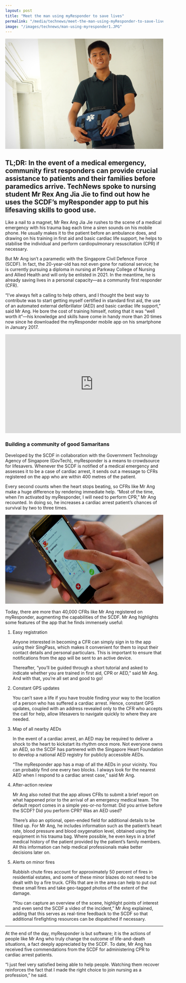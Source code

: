 ```yaml
---
layout: post
title: "Meet the man using myResponder to save lives"
permalink: "/media/technews/meet-the-man-using-myResponder-to-save-lives"
image: "/images/technews/man-using-myresponder1.JPG"
---
```

     
![meet the man using myResponder to save lives](/images/technews/man-using-myresponder1.JPG)

TL;DR: In the event of a medical emergency, community first responders can provide crucial assistance to patients and their families before paramedics arrive. TechNews spoke to nursing student Mr Rex Ang Jia Jie to find out how he uses the SCDF’s myResponder app to put his lifesaving skills to good use.
---
 
Like a nail to a magnet, Mr Rex Ang Jia Jie rushes to the scene of a medical emergency with his trauma bag each time a siren sounds on his mobile phone. He usually makes it to the patient before an ambulance does, and drawing on his training in first aid and basic cardiac life support, he helps to stabilise the individual and perform cardiopulmonary resuscitation (CPR) if necessary.

But Mr Ang isn’t a paramedic with the Singapore Civil Defence Force (SCDF). In fact, the 20-year-old has not even gone for national service; he is currently pursuing a diploma in nursing at Parkway College of Nursing and Allied Health and will only be enlisted in 2021. In the meantime, he is already saving lives in a personal capacity—as a community first responder (CFR). 

“I’ve always felt a calling to help others, and I thought the best way to contribute was to start getting myself certified in standard first aid, the use of an automated external defibrillator (AED) and basic cardiac life support,” said Mr Ang. He bore the cost of training himself, noting that it was “well worth it”—his knowledge and skills have come in handy more than 20 times now since he downloaded the myResponder mobile app on his smartphone in January 2017.


<div class="bp-youtube">
  <iframe width="560" height="315" src="https://www.youtube.com/embed/vwOetdgO6UU" frameborder="0" allow="autoplay; encrypted-media" allowfullscreen></iframe>
</div>


### **Building a community of good Samaritans**

Developed by the SCDF in collaboration with the Government Technology Agency of Singapore (GovTech), myResponder is a means to crowdsource for lifesavers. Whenever the SCDF is notified of a medical emergency and assesses it to be a case of cardiac arrest, it sends out a message to CFRs registered on the app who are within 400 metres of the patient.

Every second counts when the heart stops beating, so CFRs like Mr Ang make a huge difference by rendering immediate help. “Most of the time, when I’m activated by myResponder, I will need to perform CPR,” Mr Ang recounted. In doing so, he increases a cardiac arrest patient’s chances of survival by two to three times.

![meet the man using myResponder to save lives](/images/technews/man-using-myresponder2.JPG)

Today, there are more than 40,000 CFRs like Mr Ang registered on myResponder, augmenting the capabilities of the SCDF. Mr Ang highlights some features of the app that he finds immensely useful:


1. Easy registration

    Anyone interested in becoming a CFR can simply sign in to the app using their SingPass, which makes it convenient for them to input their contact details and personal particulars. This is important to ensure that notifications from the app will be sent to an active device.

    Thereafter, “you’ll be guided through a short tutorial and asked to indicate whether you are trained in first aid, CPR or AED,” said Mr Ang. And with that, you’re all set and good to go!

2. Constant GPS updates

    You can’t save a life if you have trouble finding your way to the location of a person who has suffered a cardiac arrest. Hence, constant GPS updates, coupled with an address revealed only to the CFR who accepts the call for help, allow lifesavers to navigate quickly to where they are needed.

3. Map of all nearby AEDs

    In the event of a cardiac arrest, an AED may be required to deliver a shock to the heart to kickstart its rhythm once more. Not everyone owns an AED, so the SCDF has partnered with the Singapore Heart Foundation to develop a national AED registry for publicly accessible AEDs.

    “The myResponder app has a map of all the AEDs in your vicinity. You can probably find one every two blocks. I always look for the nearest AED when I respond to a cardiac arrest case,” said Mr Ang.

4. After-action review

    Mr Ang also noted that the app allows CFRs to submit a brief report on what happened prior to the arrival of an emergency medical team. The default report comes in a simple yes-or-no format: Did you arrive before the SCDF? Did you perform CPR? Was an AED used?

    There’s also an optional, open-ended field for additional details to be filled up. For Mr Ang, he includes information such as the patient’s heart rate, blood pressure and blood oxygenation level, obtained using the equipment in his trauma bag. Where possible, he even keys in a brief medical history of the patient provided by the patient’s family members. All this information can help medical professionals make better decisions later on.

5. Alerts on minor fires

    Rubbish chute fires account for approximately 50 percent of fires in residential estates, and some of these minor blazes do not need to be dealt with by a fire truck. CFRs that are in the area can help to put out these small fires and take geo-tagged photos of the extent of the damage.

    “You can capture an overview of the scene, highlight points of interest and even send the SCDF a video of the incident,” Mr Ang explained, adding that this serves as real-time feedback to the SCDF so that additional firefighting resources can be dispatched if necessary.

---

At the end of the day, myResponder is but software; it is the actions of people like Mr Ang who truly change the outcome of life-and-death situations, a fact deeply appreciated by the SCDF. To date, Mr Ang has received five commendations from the SCDF for administering CPR to cardiac arrest patients.

“I just feel very satisfied being able to help people. Watching them recover reinforces the fact that I made the right choice to join nursing as a profession,” he said. 

